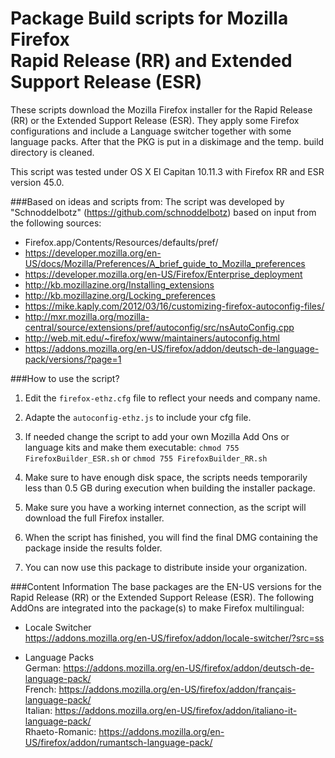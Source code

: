 # Package Build scripts for Mozilla Firefox <br/> Rapid Release (RR) and Extended Support Release (ESR)

These scripts download the Mozilla Firefox installer for the Rapid Release (RR) or the Extended Support Release (ESR). They apply some Firefox configurations and include a Language switcher together with some language packs. After that the PKG is put in a diskimage and the temp. build directory is cleaned.

This script was tested under OS X El Capitan 10.11.3 with Firefox RR and ESR version 45.0.


###Based on ideas and scripts from:
The script was developed by "Schnoddelbotz" (https://github.com/schnoddelbotz) 
based on input from the following sources:

- Firefox.app/Contents/Resources/defaults/pref/
- https://developer.mozilla.org/en-US/docs/Mozilla/Preferences/A_brief_guide_to_Mozilla_preferences
- https://developer.mozilla.org/en-US/Firefox/Enterprise_deployment
- http://kb.mozillazine.org/Installing_extensions
- http://kb.mozillazine.org/Locking_preferences
- https://mike.kaply.com/2012/03/16/customizing-firefox-autoconfig-files/
- http://mxr.mozilla.org/mozilla-central/source/extensions/pref/autoconfig/src/nsAutoConfig.cpp
- http://web.mit.edu/~firefox/www/maintainers/autoconfig.html
- https://addons.mozilla.org/en-US/firefox/addon/deutsch-de-language-pack/versions/?page=1

 
###How to use the script?

1.	Edit the `firefox-ethz.cfg` file to reflect your needs and company name.

2.	Adapte the `autoconfig-ethz.js` to include your cfg file.
	
3.	If needed change the script to add your own Mozilla Add Ons or language kits and make them executable:
	`chmod 755 FirefoxBuilder_ESR.sh` or `chmod 755 FirefoxBuilder_RR.sh`
	
4.	Make sure to have enough disk space, the scripts needs temporarily less than 0.5 GB during execution when building the installer package.

5.	Make sure you have a working internet connection, as the script will download the full Firefox installer.
	
6.	When the script has finished, you will find the final DMG containing the package inside the results folder.

7.	You can now use this package to distribute inside your organization.


###Content Information
The base packages are the EN-US versions for the Rapid Release (RR) or the Extended Support Release (ESR). The following AddOns are integrated into the package(s) to make Firefox multilingual:

- Locale Switcher <br/>
  https://addons.mozilla.org/en-US/firefox/addon/locale-switcher/?src=ss

- Language Packs <br/>
  German:	https://addons.mozilla.org/en-US/firefox/addon/deutsch-de-language-pack/ <br/>
  French:	https://addons.mozilla.org/en-US/firefox/addon/français-language-pack/ <br/>
  Italian:	https://addons.mozilla.org/en-US/firefox/addon/italiano-it-language-pack/ <br/>
  Rhaeto-Romanic:	https://addons.mozilla.org/en-US/firefox/addon/rumantsch-language-pack/
